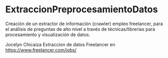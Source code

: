# ExtraccionPreprocesamientoDatos
Creación de un extractor de información (crawler) empleo freelancer, para el análisis de preguntas de alto nivel a través de técnicas/librerías para procesamiento y visualización de datos.

Jocelyn Chicaiza Extraccion de datos Freelancer en  https://www.freelancer.com/jobs/

